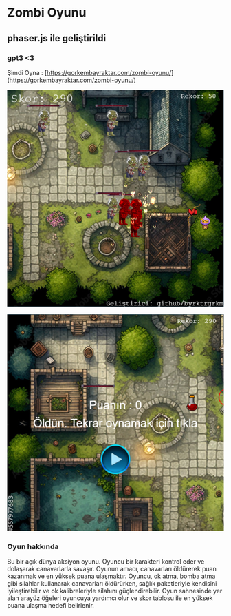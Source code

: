 # Zombi Oyunu 
## phaser.js ile geliştirildi 
### gpt3 <3

Şimdi Oyna : [https://gorkembayraktar.com/zombi-oyunu/](https://gorkembayraktar.com/zombi-oyunu/) 

![Oyun içerisi](game_photos/photo_1.png)

![Yeniden başlatma](game_photos/photo_2.png)


### Oyun hakkında

Bu bir açık dünya aksiyon oyunu. Oyuncu bir karakteri kontrol eder ve dolaşarak canavarlarla savaşır. Oyunun amacı, canavarları öldürerek puan kazanmak ve en yüksek puana ulaşmaktır. Oyuncu, ok atma, bomba atma gibi silahlar kullanarak canavarları öldürürken, sağlık paketleriyle kendisini iyileştirebilir ve ok kalibreleriyle silahını güçlendirebilir. Oyun sahnesinde yer alan arayüz öğeleri oyuncuya yardımcı olur ve skor tablosu ile en yüksek puana ulaşma hedefi belirlenir.